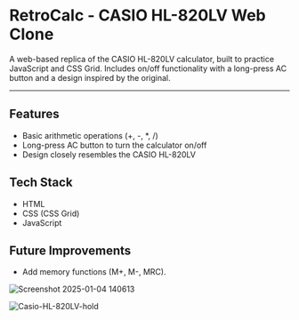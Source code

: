 # RetroCalc - CASIO HL-820LV Web Clone  
A web-based replica of the CASIO HL-820LV calculator, built to practice JavaScript and CSS Grid. Includes on/off functionality with a long-press AC button and a design inspired by the original.

-----------------------------------------------------------------------

## Features  
- Basic arithmetic operations (+, -, *, /)  
- Long-press AC button to turn the calculator on/off  
- Design closely resembles the CASIO HL-820LV  


## Tech Stack  
- HTML  
- CSS (CSS Grid)  
- JavaScript  


## Future Improvements  
- Add memory functions (M+, M-, MRC).  


![Screenshot 2025-01-04 140613](https://github.com/user-attachments/assets/39dccd89-4cf2-4d97-a379-787e75faf4ba)



![Casio-HL-820LV-hold](https://github.com/user-attachments/assets/daebe636-3290-4d7e-bb75-ddcb221884a1)


